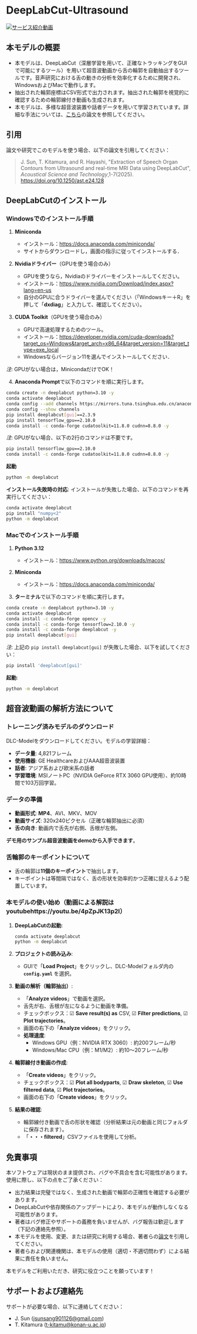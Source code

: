 # DeepLabCut-Ultrasound

[![サービス紹介動画](https://user-images.githubusercontent.com/84756197/173222007-3aefa245-4c0e-45e6-9855-91f0e3be89ed.png)](https://youtu.be/5aKI900iGVo?t=1336)




## 本モデルの概要
- 本モデルは、DeepLabCut（深層学習を用いて、正確なトラッキングをGUIで可能にするツール）を用いて超音波動画から舌の輪郭を自動抽出するツールです。音声研究における舌の動きの分析を効率化するために開発され、WindowsおよびMacで動作します。
- 抽出された輪郭座標はCSV形式で出力されます。抽出された輪郭を視覚的に確認するための輪郭線付き動画も生成されます。
- 本モデルは、多様な超音波装置や話者データを用いて学習されています。詳細な手法については、[こちら](https://doi.org/10.1250/ast.e24.128)の論文を参照してください。

## 引用
論文や研究でこのモデルを使う場合、以下の論文を引用してください：
> J. Sun, T. Kitamura, and R. Hayashi, "Extraction of Speech Organ Contours from Ultrasound and real-time MRI Data using DeepLabCut", _Acoustical Science and Technology_,1-7(2025).  
> https://doi.org/10.1250/ast.e24.128

## DeepLabCutのインストール
### Windowsでのインストール手順
1. **Miniconda**  
   - インストール：https://docs.anaconda.com/miniconda/
   - サイトからダウンロードし，画面の指示に従ってインストールする．

2. **Nvidiaドライバー**（GPUを使う場合のみ）
   - GPUを使うなら，Nvidiaのドライバーをインストールしてください。
   - インストール：https://www.nvidia.com/Download/index.aspx?lang=en-us
   - 自分のGPUに合うドライバーを選んでください（「Windowsキー＋R」を押して「**dxdiag**」と入力して、確認してください）。

3. **CUDA Toolkit**（GPUを使う場合のみ）
   - GPUで高速処理するためのツール。
   - インストール：https://developer.nvidia.com/cuda-downloads?target_os=Windows&target_arch=x86_64&target_version=11&target_type=exe_local
   - Windowsならバージョン11を選んでインストールしてください．

*注*: GPUがない場合は，MinicondaだけでOK！


4. **Anaconda Prompt**で以下のコマンドを順に実行します。

```bash
conda create -n deeplabcut python=3.10 -y
conda activate deeplabcut
conda config --add channels https://mirrors.tuna.tsinghua.edu.cn/anaconda/pkgs/main
conda config --show channels
pip install deeplabcut[gui]==2.3.9
pip install tensorflow_gpu==2.10.0
conda install -c conda-forge cudatoolkit=11.8.0 cudnn=8.8.0 -y
```
*注*: GPUがない場合、以下の2行のコマンドは不要です。
```bash
pip install tensorflow_gpu==2.10.0
conda install -c conda-forge cudatoolkit=11.8.0 cudnn=8.8.0 -y
```
**起動**
```bash
python -m deeplabcut
```

**インストール失敗時の対応**:
インストールが失敗した場合、以下のコマンドを再実行してください：

```bash
conda activate deeplabcut
pip install "numpy<2"
python -m deeplabcut
```

### Macでのインストール手順
1. **Python 3.12**  
   - インストール：https://www.python.org/downloads/macos/

2. **Miniconda**  
   - インストール：https://docs.anaconda.com/miniconda/

3. **ターミナル**で以下のコマンドを順に実行します。

```bash
conda create -n deeplabcut python=3.10 -y
conda activate deeplabcut
conda install -c conda-forge opencv -y
conda install -c conda-forge tensorflow=2.10.0 -y
conda install -c conda-forge deeplabcut -y
pip install deeplabcut[gui]
```

*注*: 上記の `pip install deeplabcut[gui]` が失敗した場合、以下を試してください：

```bash
pip install 'deeplabcut[gui]'
```

**起動**:

```bash
python -m deeplabcut
```

## 超音波動画の解析方法について
### トレーニング済みモデルのダウンロード

DLC-Modelをダウンロードしてください。モデルの学習詳細：
- **データ量**: 4,821フレーム
- **使用機器**: GE HealthcareおよびAAA超音波装置
- **話者**: アジア系および欧米系の話者
- **学習環境**: MSIノートPC（NVIDIA GeForce RTX 3060 GPU使用）、約10時間で103万回学習。

### データの準備

- **動画形式**: **MP4**、AVI、MKV、MOV
- **動画サイズ**: 320x240ピクセル（正確な輪郭抽出に必須）
- **舌の向き**: 動画内で舌先が右側、舌根が左側。

**デモ用のサンプル超音波動画をdemoから入手できます**。

### 舌輪郭のキーポイントについて

- 舌の輪郭は**11個のキーポイント**で抽出します。
- キーポイントは等間隔ではなく、舌の形状を効率的かつ正確に捉えるよう配置しています。

### 本モデルの使い始め（動画による解説はyoutubehttps://youtu.be/4pZpJK13p2I）

1. **DeepLabCutの起動**:

   ```bash
   conda activate deeplabcut
   python -m deeplabcut
   ```

2. **プロジェクトの読み込み**:
   - GUIで「**Load Project**」をクリックし、DLC-Modelフォルダ内の **`config.yaml`** を選択。

3. **動画の解析（輪郭抽出）**:
   - 「**Analyze videos**」で動画を選択。
   - 舌先が右、舌根が左になるように動画を準備。
   - チェックボックス：☑ **Save result(s) as** CSV, ☑ **Filter predictions**, ☑ **Plot trajectories**。
   - 画面の右下の「**Analyze videos**」をクリック。
   - **処理速度**:
     - Windows GPU（例：NVIDIA RTX 3060）: 約200フレーム/秒
     - Windows/Mac CPU（例：M1/M2）: 約10～20フレーム/秒

4. **輪郭線付き動画の作成**:
   - 「**Create videos**」をクリック。
   - チェックボックス：☑ **Plot all bodyparts**, ☑ **Draw skeleton**, ☑ **Use filtered data**, ☑ **Plot trajectories**。
   - 画面の右下の「**Create videos**」をクリック。

5. **結果の確認**:
   - 輪郭線付き動画で舌の形状を確認（分析結果は元の動画と同じフォルダに保存されます）。
   - 「**・・・filtered**」CSVファイルを使用して分析。


## 免責事項

本ソフトウェアは現状のまま提供され、バグや不具合を含む可能性があります。使用に際し、以下の点をご了承ください：

- 出力結果は完璧ではなく、生成された動画で輪郭の正確性を確認する必要があります。
- DeepLabCutや依存関係のアップデートにより、本モデルが動作しなくなる可能性があります。
- 著者はバグ修正やサポートの義務を負いませんが、バグ報告は歓迎します（下記の連絡先参照）。
- 本モデルを使用、変更、または研究に利用する場合、著者らの[論文](https://doi.org/10.1250/ast.e24.128)を引用してください。
- 著者らおよび関連機関は、本モデルの使用（適切・不適切問わず）による結果に責任を負いません。

本モデルをご利用いただき、研究に役立つことを願っています！

## サポートおよび連絡先

サポートが必要な場合、以下に連絡してください：
- J. Sun ([jsunsang901126@gmail.com](jsunsang901126@gmail.com))
- T. Kitamura ([t-kitamu@konan-u.ac.jp](t-kitamu@konan-u.ac.jp))

